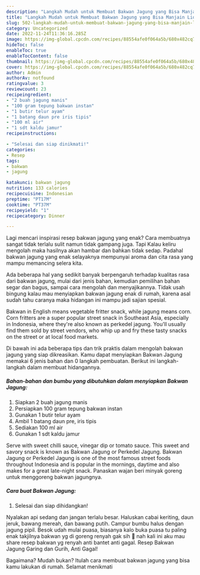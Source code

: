 ```yaml
---
description: "Langkah Mudah untuk Membuat Bakwan Jagung yang Bisa Manjain Lidah"
title: "Langkah Mudah untuk Membuat Bakwan Jagung yang Bisa Manjain Lidah"
slug: 502-langkah-mudah-untuk-membuat-bakwan-jagung-yang-bisa-manjain-lidah
category: Uncategorized
date: 2022-11-24T11:36:16.285Z
image: https://img-global.cpcdn.com/recipes/88554afe0f064a5b/680x482cq70/bakwan-jagung-foto-resep-utama.jpg
hideToc: false
enableToc: true
enableTocContent: false
thumbnail: https://img-global.cpcdn.com/recipes/88554afe0f064a5b/680x482cq70/bakwan-jagung-foto-resep-utama.jpg
cover: https://img-global.cpcdn.com/recipes/88554afe0f064a5b/680x482cq70/bakwan-jagung-foto-resep-utama.jpg
author: Admin
authorAv: notfound
ratingvalue: 3
reviewcount: 23
recipeingredient:
- "2 buah jagung manis"
- "100 gram tepung bakwan instan"
- "1 butir telur ayam"
- "1 batang daun pre iris tipis"
- "100 ml air"
- "1 sdt kaldu jamur"
recipeinstructions:

- "Selesai dan siap dinikmati!"
categories:
- Resep
tags:
- bakwan
- jagung

katakunci: bakwan jagung 
nutrition: 133 calories
recipecuisine: Indonesian
preptime: "PT17M"
cooktime: "PT37M"
recipeyield: "1"
recipecategory: Dinner

---
```



Lagi mencari inspirasi resep bakwan jagung yang enak? Cara membuatnya sangat tidak terlalu sulit namun tidak gampang juga. Tapi Kalau keliru mengolah maka hasilnya akan hambar dan bahkan tidak sedap. Padahal bakwan jagung yang enak selayaknya mempunyai aroma dan cita rasa yang mampu memancing selera kita.


Ada beberapa hal yang sedikit banyak berpengaruh terhadap kualitas rasa dari bakwan jagung, mulai dari jenis bahan, kemudian pemilihan bahan segar dan bagus, sampai cara mengolah dan menyajikannya. Tidak usah bingung kalau mau menyiapkan bakwan jagung enak di rumah, karena asal sudah tahu caranya maka hidangan ini mampu jadi sajian spesial.

Bakwan in English means vegetable fritter snack, while jagung means corn. Corn fritters are a super popular street snack in Southeast Asia, especially in Indonesia, where they&#39;re also known as perkedel jagung. You&#39;ll usually find them sold by street vendors, who whip up and fry these tasty snacks on the street or at local food markets.


Di bawah ini ada beberapa tips dan trik praktis dalam mengolah bakwan jagung yang siap dikreasikan. Kamu dapat menyiapkan Bakwan Jagung memakai 6 jenis bahan dan 0 langkah pembuatan. Berikut ini langkah-langkah dalam membuat hidangannya.

<!--inarticleads1-->

##### Bahan-bahan dan bumbu yang dibutuhkan dalam menyiapkan Bakwan Jagung:

1. Siapkan 2 buah jagung manis
1. Persiapkan 100 gram tepung bakwan instan
1. Gunakan 1 butir telur ayam
1. Ambil 1 batang daun pre, iris tipis
1. Sediakan 100 ml air
1. Gunakan 1 sdt kaldu jamur


Serve with sweet chilli sauce, vinegar dip or tomato sauce. This sweet and savory snack is known as Bakwan Jagung or Perkedel Jagung. Bakwan Jagung or Perkedel Jagung is one of the most famous street foods throughout Indonesia and is popular in the mornings, daytime and also makes for a great late-night snack. Panaskan wajan beri minyak goreng untuk menggoreng bakwan jagungnya. 

<!--inarticleads2-->

##### Cara buat Bakwan Jagung:


1. Selesai dan siap dihidangkan!

Nyalakan api sedang dan jangan terlalu besar. Haluskan cabai keriting, daun jeruk, bawang mereah, dan bawang putih. Campur bumbu halus dengan jagung pipil. Besok udah mulai puasa, biasanya kalo buka puasa tu paling enak takjilnya bakwan yg di goreng renyah gak sih 🤤 nah kali ini aku mau share resep bakwan yg renyah anti bantet anti gagal. Resep Bakwan Jagung Garing dan Gurih, Anti Gagal! 

Bagaimana? Mudah bukan? Itulah cara membuat bakwan jagung yang bisa kamu lakukan di rumah. Selamat menikmati
